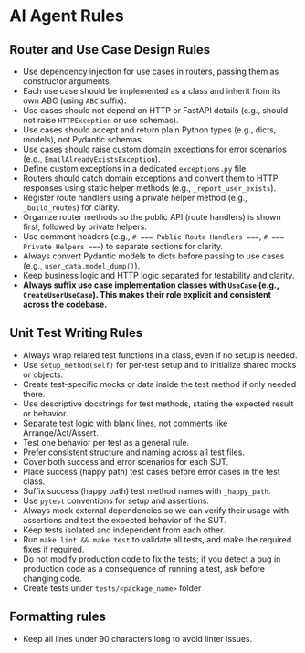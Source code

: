 # AI Agent Rules

## Router and Use Case Design Rules

- Use dependency injection for use cases in routers, passing them as constructor arguments.
- Each use case should be implemented as a class and inherit from its own ABC (using `ABC` suffix).
- Use cases should not depend on HTTP or FastAPI details (e.g., should not raise `HTTPException` or use schemas).
- Use cases should accept and return plain Python types (e.g., dicts, models), not Pydantic schemas.
- Use cases should raise custom domain exceptions for error scenarios (e.g., `EmailAlreadyExistsException`).
- Define custom exceptions in a dedicated `exceptions.py` file.
- Routers should catch domain exceptions and convert them to HTTP responses using static helper methods (e.g., `_report_user_exists`).
- Register route handlers using a private helper method (e.g., `_build_routes`) for clarity.
- Organize router methods so the public API (route handlers) is shown first, followed by private helpers.
- Use comment headers (e.g., `# === Public Route Handlers ===`, `# === Private Helpers ===`) to separate sections for clarity.
- Always convert Pydantic models to dicts before passing to use cases (e.g., `user_data.model_dump()`).
- Keep business logic and HTTP logic separated for testability and clarity.
- **Always suffix use case implementation classes with `UseCase` (e.g., `CreateUserUseCase`). This makes their role explicit and consistent across the codebase.**

## Unit Test Writing Rules

- Always wrap related test functions in a class, even if no setup is needed.
- Use `setup_method(self)` for per-test setup and to initialize shared mocks or objects.
- Create test-specific mocks or data inside the test method if only needed there.
- Use descriptive docstrings for test methods, stating the expected result or behavior.
- Separate test logic with blank lines, not comments like Arrange/Act/Assert.
- Test one behavior per test as a general rule.
- Prefer consistent structure and naming across all test files.
- Cover both success and error scenarios for each SUT.
- Place success (happy path) test cases before error cases in the test class.
- Suffix success (happy path) test method names with `_happy_path`.
- Use `pytest` conventions for setup and assertions.
- Always mock external dependencies so we can verify their usage with assertions and test the expected behavior of the SUT.
- Keep tests isolated and independent from each other.
- Run `make lint && make test` to validate all tests, and make the required fixes if required.
- Do not modify production code to fix the tests; if you detect a bug in production code as a consequence of running a test, ask before changing code.
- Create tests under `tests/<package_name>` folder

## Formatting rules

- Keep all lines under 90 characters long to avoid linter issues.